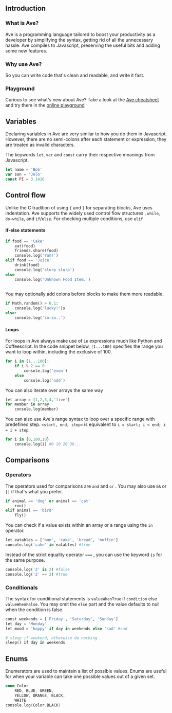 ## Introduction

### What is Ave?
Ave is a programming language tailored to boost your productivity as a developer by simplifying the syntax, getting rid of all the unnecessary hassle. Ave compiles to Javascript, preserving the useful bits and adding some new features.

### Why use Ave?
So you can write code that's clean and readable, and write it fast. 

### Playground
Curious to see what's new about Ave? Take a look at the [Ave cheatsheet](<tba>) and try them in the [online playground](<tba>) 


## Variables
Declaring variables in Ave are very similar to how you do them in Javascript. However, there are no semi-colons after each statement or expression, they are treated as invalid characters.

The keywords `let`, `var` and `const` carry their respective meanings from Javascript.

```js
let name = 'Bob' 
var son = 'Jelo'
const PI = 3.1416
```
## Control flow
Unlike the C tradition of using `{` and `}` for separating blocks, Ave uses indentation.  Ave supports the widely used control flow structures , `while`, `do-while`, and `if`/`else`. 
For checking multiple conditions, use `elif` 

#### If-else statements

``` py
if food == 'Cake'
	eat(food)
	friends.share(food)
	console.log('Yum!')
elif food == 'Juice'
	drink(food)
	console.log('slurp slurp')
else 
	console.log('Unknown Food Item.')
	
```
You may optionally add colons before blocks to make them more readable.

```py
if Math.random() > 0.1:
	console.log('lucky!')s
else:
	console.log('so-so..')
```


#### Loops
For loops in Ave always make use of `in`  expressions much like Python and Coffeescript. In the code snippet below, `[1...100]` specifies the range you want to loop within, including the exclusive of 100.
```py
for i in [1...100]:
	if i % 2 == 0 
		console.log('even')
	else 
		console.log('odd')
```

You can also iterate over arrays the same way

```py
let array = [1,2,3,4,'five']
for member in array
	console.log(member)
```

You can also use Ave's range syntax to loop over a specific range with predefined step.
`<start, end, step>` is equivalent to `i = start; i < end; i = i + step`.

```py
for i in {0,100,10}
	console.log(i) #0 10 20 30...
```

## Comparisons

### Operators
The operators used for comparisons are `and` and  `or` . You may also use `&&` or `||` if that's what you prefer.
```py
if animal == 'dog' or animal == 'cat'
	run()
elif animal == 'bird'
	fly()
```
You can check if a value exists within an array or a range using
the `in` operator.
```py
let eatables = ['bun', 'cake', 'bread', 'muffin']
console.log('cake' in eatables) #true
```
Instead of the strict equality operator `===` , you can use the keyword `is` for the same purpose.

```py
console.log('2' is 2) #false
console.log('2' == 2) #true
```

### Conditionals

The syntax for conditional statements is `valueWhenTrue` if `condition` else `valueWhenFalse`. You may omit the `else` part  and the value defaults to null when the condition is false.

```py
const weekends = ['Friday', 'Saturday', 'Sunday']
let day = 'Monday'
let mood = 'happy' if day in weekends else 'sad' #sad

# sleep if weekend, otherwise do nothing
sleep() if day in weekends 
```

## Enums
Enumerators are used to maintain a list of possible values. Enums are useful for when your variable can take one possible values out of a given set.

```c
enum Color
	RED, BLUE, GREEN,
	YELLOW, ORANGE, BLACK,
	WHITE
console.log(Color.BLACK)
```
